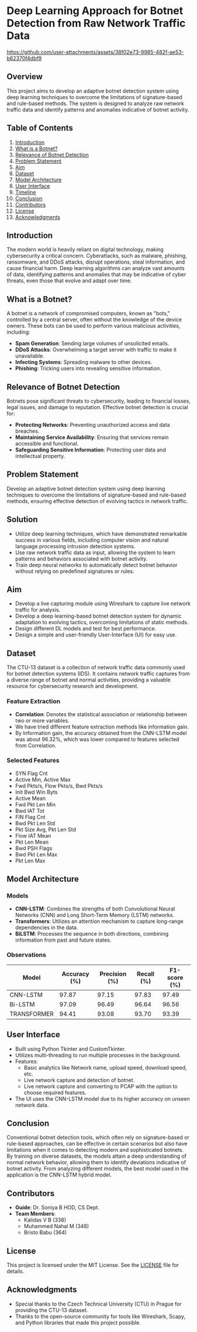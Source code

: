 # Deep Learning Approach for Botnet Detection from Raw Network Traffic Data
https://github.com/user-attachments/assets/38f02e73-9985-482f-ae53-b62370f4dbf9

## Overview
This project aims to develop an adaptive botnet detection system using deep learning techniques to overcome the limitations of signature-based and rule-based methods. The system is designed to analyze raw network traffic data and identify patterns and anomalies indicative of botnet activity.

## Table of Contents
1. [Introduction](#introduction)
2. [What is a Botnet?](#what-is-a-botnet)
3. [Relevance of Botnet Detection](#relevance-of-botnet-detection)
4. [Problem Statement](#problem-statement)
5. [Aim](#aim)
6. [Dataset](#dataset)
7. [Model Architecture](#model-architecture)
8. [User Interface](#user-interface)
9. [Timeline](#timeline)
10. [Conclusion](#conclusion)
11. [Contributors](#contributors)
12. [License](#license)
13. [Acknowledgments](#acknowledgments)

## Introduction
The modern world is heavily reliant on digital technology, making cybersecurity a critical concern. Cyberattacks, such as malware, phishing, ransomware, and DDoS attacks, disrupt operations, steal information, and cause financial harm. Deep learning algorithms can analyze vast amounts of data, identifying patterns and anomalies that may be indicative of cyber threats, even those that evolve and adapt over time.

## What is a Botnet?
A botnet is a network of compromised computers, known as "bots," controlled by a central server, often without the knowledge of the device owners. These bots can be used to perform various malicious activities, including:

- **Spam Generation**: Sending large volumes of unsolicited emails.
- **DDoS Attacks**: Overwhelming a target server with traffic to make it unavailable.
- **Infecting Systems**: Spreading malware to other devices.
- **Phishing**: Tricking users into revealing sensitive information.

## Relevance of Botnet Detection
Botnets pose significant threats to cybersecurity, leading to financial losses, legal issues, and damage to reputation. Effective botnet detection is crucial for:

- **Protecting Networks**: Preventing unauthorized access and data breaches.
- **Maintaining Service Availability**: Ensuring that services remain accessible and functional.
- **Safeguarding Sensitive Information**: Protecting user data and intellectual property.

## Problem Statement
Develop an adaptive botnet detection system using deep learning techniques to overcome the limitations of signature-based and rule-based methods, ensuring effective detection of evolving tactics in network traffic.

## Solution
- Utilize deep learning techniques, which have demonstrated remarkable success in various fields, including computer vision and natural language processing intrusion detection systems.
- Use raw network traffic data as input, allowing the system to learn patterns and behaviors associated with botnet activity.
- Train deep neural networks to automatically detect botnet behavior without relying on predefined signatures or rules.

## Aim
- Develop a live capturing module using Wireshark to capture live network traffic for analysis.
- Develop a deep learning-based botnet detection system for dynamic adaptation to evolving tactics, overcoming limitations of static methods.
- Design different DL models and test for best performance.
- Design a simple and user-friendly User-Interface (UI) for easy use.

## Dataset
The CTU-13 dataset is a collection of network traffic data commonly used for botnet detection systems (IDS). It contains network traffic captures from a diverse range of botnet and normal activities, providing a valuable resource for cybersecurity research and development.

### Feature Extraction
- **Correlation**: Denotes the statistical association or relationship between two or more variables.
- We have tried different feature extraction methods like information gain.
- By Information gain, the accuracy obtained from the CNN-LSTM model was about 96.32%, which was lower compared to features selected from Correlation.

### Selected Features
- SYN Flag Cnt
- Active Min, Active Max
- Fwd Pkts/s, Flow Pkts/s, Bwd Pkts/s
- Init Bwd Win Byts
- Active Mean
- Fwd Pkt Len Min
- Bwd IAT Tot
- FIN Flag Cnt
- Bwd Pkt Len Std
- Pkt Size Avg, Pkt Len Std
- Flow IAT Mean
- Pkt Len Mean
- Bwd PSH Flags
- Bwd Pkt Len Max
- Pkt Len Max

## Model Architecture
### Models
- **CNN-LSTM**: Combines the strengths of both Convolutional Neural Networks (CNN) and Long Short-Term Memory (LSTM) networks.
- **Transformers**: Utilizes an attention mechanism to capture long-range dependencies in the data.
- **BiLSTM**: Processes the sequence in both directions, combining information from past and future states.

### Observations
| Model       | Accuracy (%) | Precision (%) | Recall (%) | F1-score (%) |
|-------------|--------------|---------------|------------|--------------|
| CNN-LSTM    | 97.87        | 97.15         | 97.83      | 97.49        |
| Bi-LSTM     | 97.09        | 96.49         | 96.64      | 96.56        |
| TRANSFORMER | 94.41        | 93.08         | 93.70      | 93.39        |

## User Interface
- Built using Python Tkinter and CustomTkinter.
- Utilizes multi-threading to run multiple processes in the background.
- Features:
  - Basic analytics like Network name, upload speed, download speed, etc.
  - Live network capture and detection of botnet.
  - Live network capture and converting to PCAP with the option to choose required features.
- The UI uses the CNN-LSTM model due to its higher accuracy on unseen network data.

## Conclusion
Conventional botnet detection tools, which often rely on signature-based or rule-based approaches, can be effective in certain scenarios but also have limitations when it comes to detecting modern and sophisticated botnets. By training on diverse datasets, the models attain a deep understanding of normal network behavior, allowing them to identify deviations indicative of botnet activity. From analyzing different models, the best model used in the application is the CNN-LSTM hybrid model.

## Contributors
- **Guide**: Dr. Soniya B HOD, CS Dept.
- **Team Members**:
  - Kalidas V B (338)
  - Muhammed Nahal M (348)
  - Bristo Babu (364)

## License
This project is licensed under the MIT License. See the [LICENSE](LICENSE) file for details.

## Acknowledgments
- Special thanks to the Czech Technical University (CTU) in Prague for providing the CTU-13 dataset.
- Thanks to the open-source community for tools like Wireshark, Scapy, and Python libraries that made this project possible.
